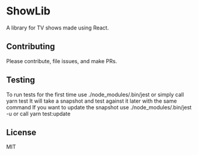 # ShowLib
A library for TV shows made using React.



## Contributing

Please contribute, file issues, and make PRs.

## Testing
To run tests for the first time use
 ./node_modules/.bin/jest or simply call yarn test 
 It will take a snapshot and test against it later with the same command
 If you want to update the snapshot use 
 ./node_modules/.bin/jest -u or call yarn test:update
 
## License

MIT

